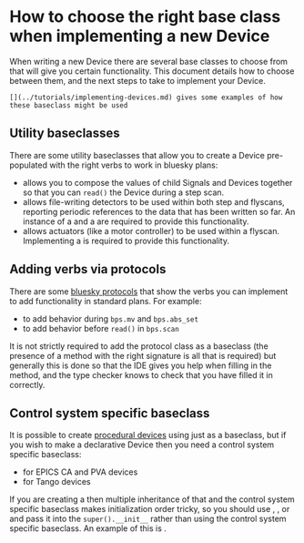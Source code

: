 # How to choose the right base class when implementing a new Device

When writing a new Device there are several base classes to choose from that will give you certain functionality. This document details how to choose between them, and the next steps to take to implement your Device.

```{seealso}
[](../tutorials/implementing-devices.md) gives some examples of how these baseclass might be used
```

## Utility baseclasses

There are some utility baseclasses that allow you to create a Device pre-populated with the right verbs to work in bluesky plans:

- [](#StandardReadable) allows you to compose the values of child Signals and Devices together so that you can `read()` the Device during a step scan.
- [](#StandardDetector) allows file-writing detectors to be used within both step and flyscans, reporting periodic references to the data that has been written so far. An instance of a [](#DetectorController) and a [](#DetectorWriter) are required to provide this functionality.
- [](#StandardFlyer) allows actuators (like a motor controller) to be used within a flyscan. Implementing a [](#FlyerController) is required to provide this functionality.

## Adding verbs via protocols

There are some [bluesky protocols](inv:bluesky#hardware) that show the verbs you can implement to add functionality in standard plans. For example:

- [](#bluesky.protocols.Movable) to add behavior during `bps.mv` and `bps.abs_set`
- [](#bluesky.protocols.Triggerable) to add behavior before `read()` in `bps.scan`

It is not strictly required to add the protocol class as a baseclass (the presence of a method with the right signature is all that is required) but generally this is done so that the IDE gives you help when filling in the method, and the type checker knows to check that you have filled it in correctly.

## Control system specific baseclass

It is possible to create [procedural devices](../explanations/declarative-vs-procedural.md) using just [](#Device) as a baseclass, but if you wish to make a declarative Device then you need a control system specific baseclass:

- [](#EpicsDevice) for EPICS CA and PVA devices
- [](#TangoDevice) for Tango devices

If you are creating a [](#StandardDetector) then multiple inheritance of that and the control system specific baseclass makes initialization order tricky, so you should use [](#TangoConnector), [](#EpicsConnector), [](#PviConnector) or [](#fastcs_connector) and pass it into the `super().__init__` rather than using the control system specific baseclass. An example of this is [](#HDFPanda).
